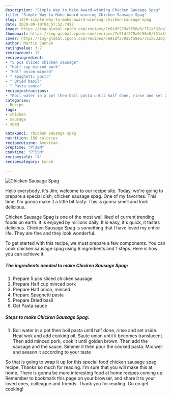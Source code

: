 ```yaml
---
description: "Simple Way to Make Award-winning Chicken Sausage Spag"
title: "Simple Way to Make Award-winning Chicken Sausage Spag"
slug: 1479-simple-way-to-make-award-winning-chicken-sausage-spag
date: 2020-09-10T04:57:52.745Z
image: https://img-global.cpcdn.com/recipes/7e91df279a5f58e5/751x532cq70/chicken-sausage-spag-recipe-main-photo.jpg
thumbnail: https://img-global.cpcdn.com/recipes/7e91df279a5f58e5/751x532cq70/chicken-sausage-spag-recipe-main-photo.jpg
cover: https://img-global.cpcdn.com/recipes/7e91df279a5f58e5/751x532cq70/chicken-sausage-spag-recipe-main-photo.jpg
author: Martin Cannon
ratingvalue: 3.7
reviewcount: 15
recipeingredient:
- "5 pcs sliced chicken sausage"
- "Half cup minced pork"
- "Half onion minced"
- " Spaghetti pasta"
- " Dried basil"
- " Pasta sauce"
recipeinstructions:
- "Boil water in a pot then boil pasta until half done, rinse and set aside. Heat wok and add cooking oil. Saute onion until it becomes translucent. Then add minced pork, cook it until golden brown. Then add the sausage and the sauce. Simmer it then pour the cooked pasta. Mix well and season it according to your taste"
categories:
- Recipe
tags:
- chicken
- sausage
- spag

katakunci: chicken sausage spag 
nutrition: 156 calories
recipecuisine: American
preptime: "PT28M"
cooktime: "PT55M"
recipeyield: "4"
recipecategory: Lunch

---
```



![Chicken Sausage Spag](https://img-global.cpcdn.com/recipes/7e91df279a5f58e5/751x532cq70/chicken-sausage-spag-recipe-main-photo.jpg)

Hello everybody, it's Jim, welcome to our recipe site. Today, we're going to prepare a special dish, chicken sausage spag. One of my favorites. This time, I'm gonna make it a little bit tasty. This is gonna smell and look delicious.

Chicken Sausage Spag is one of the most well liked of current trending foods on earth. It is enjoyed by millions daily. It is easy, it's quick, it tastes delicious. Chicken Sausage Spag is something that I have loved my entire life. They are fine and they look wonderful.




To get started with this recipe, we must prepare a few components. You can cook chicken sausage spag using 6 ingredients and 1 steps. Here is how you can achieve it.

<!--inarticleads1-->

##### The ingredients needed to make Chicken Sausage Spag:

1. Prepare 5 pcs sliced chicken sausage
1. Prepare Half cup minced pork
1. Prepare Half onion, minced
1. Prepare  Spaghetti pasta
1. Prepare  Dried basil
1. Get  Pasta sauce




<!--inarticleads2-->

##### Steps to make Chicken Sausage Spag:

1. Boil water in a pot then boil pasta until half done, rinse and set aside. Heat wok and add cooking oil. Saute onion until it becomes translucent. Then add minced pork, cook it until golden brown. Then add the sausage and the sauce. Simmer it then pour the cooked pasta. Mix well and season it according to your taste




So that is going to wrap it up for this special food chicken sausage spag recipe. Thanks so much for reading. I'm sure that you will make this at home. There is gonna be more interesting food at home recipes coming up. Remember to bookmark this page on your browser, and share it to your loved ones, colleague and friends. Thank you for reading. Go on get cooking!

